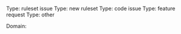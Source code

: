 <!-- Please fill out ALL information here, and don't mess with the formatting. -->
<!-- HTTPS Everywhere uses a bot to manage issues and if you change things, it won't be able to understand. -->

<!-- Delete all but one of the next five lines to indicate the type of issue you're filing. -->
Type: ruleset issue
Type: new ruleset
Type: code issue
Type: feature request
Type: other

<!-- If you're reporting a ruleset issue, fill out this section. -->
<!-- If you want to report subdomains, fill in the top-level domain here and make a note of the subdomain below. -->
<!-- If you want to report two separate domains, please open two separate issues. -->
Domain:
